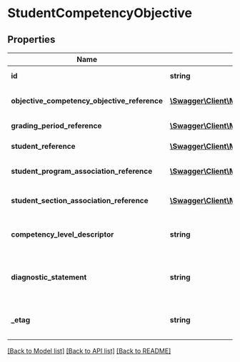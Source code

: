 # StudentCompetencyObjective

## Properties
Name | Type | Description | Notes
------------ | ------------- | ------------- | -------------
**id** | **string** | The unique identifier of the resource. | [optional] 
**objective_competency_objective_reference** | [**\Swagger\Client\Model\CompetencyObjectiveReference**](CompetencyObjectiveReference.md) | A reference to the related CompetencyObjective resource. | [optional] 
**grading_period_reference** | [**\Swagger\Client\Model\GradingPeriodReference**](GradingPeriodReference.md) | A reference to the related GradingPeriod resource. | [optional] 
**student_reference** | [**\Swagger\Client\Model\StudentReference**](StudentReference.md) | A reference to the related Student resource. | [optional] 
**student_program_association_reference** | [**\Swagger\Client\Model\StudentProgramAssociationReference**](StudentProgramAssociationReference.md) | A reference to the related StudentProgramAssociation resource. | [optional] 
**student_section_association_reference** | [**\Swagger\Client\Model\StudentSectionAssociationReference**](StudentSectionAssociationReference.md) | A reference to the related StudentSectionAssociation resource. | [optional] 
**competency_level_descriptor** | **string** | The competency level assessed for the student for the referenced learning objective. | [optional] 
**diagnostic_statement** | **string** | A statement provided by the teacher that provides information in addition to the grade or assessment score. | [optional] 
**_etag** | **string** | A unique system-generated value that identifies the version of the resource. | [optional] 

[[Back to Model list]](../README.md#documentation-for-models) [[Back to API list]](../README.md#documentation-for-api-endpoints) [[Back to README]](../README.md)


